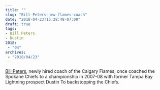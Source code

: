 ```yaml
---
title: ""
slug: "Bill-Peters-new-flames-coach"
date: "2018-04-23T15:28:48-07:00"
draft: true
tags:
- Bill Peters
- Dustin
2018:
 - "04"
archives:
 - "2018/04/23"
---
```


[Bill Peters][url-ref], newly hired coach of the Calgary Flames, once coached the Spokane Chiefs to a championship in 2007-08 with former Tampa Bay Lightning prospect Dustin To backstopping the Chiefs.

[url-ref]: http://www.hockeydb.com/ihdb/stats/pdisplay.php?filter=Y&pid=16289
